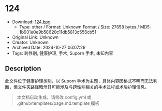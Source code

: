 # 124

- Download: [124.bpg](124.bpg)
    - Type: other / Format: Unknown Format / Size: 27658 bytes / MD5: 1b901e0e9b58620c11db5813c556cb51
- Original Link: Unknown
- Creator: Unknown
- Archived Date: 2024-10-27 06:07:29
- Tags: 跨性别, 健康护理, 手术, Suporn 手术, 未知内容

## Description

此文件位于健康护理类别，以 Suporn 手术为主题，具体内容因格式不明而无法判断，但文件夹路径暗示其可能涉及与跨性别相关的手术过程或术后护理信息。

> 本文档自动生成，请修改 config.yml 或 .github/templates/page.md.template 模板

